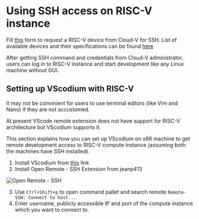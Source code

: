 # Using SSH access on RISC-V instance

Fill [this](cloud-v.co/contactus) form to request a RISC-V device from Cloud-V for SSH. List of available devices and their specifications can be found [here](compute_instances.md)

After getting SSH command and credentials from Cloud-V administrator, users can log in to RISC-V instance and start development like any Linux machine without GUI.

## Setting up VScodium with RISC-V

It may not be convinient for users to use terminal editors (like Vim and Nano) if they are not accustomed.

At present VScode remote extension does not have support for RISC-V architecture but VScodium supports it.

This section explains how you can set up VScodium on x86 machine to get remote development access to RISC-V compute instance (assuming both the machines have SSH installed).

1. Install VScodium from [this](<https://vscodium.com/>) link
2. Install Open Remote - SSH Extension from jeanp413

![Open Remote - SSH](<../doc_images/open-remote-extension.png>)

3. Use `Ctrl+Shift+p` to open command pallet and search remote `Remote-SSH: Connect to host...`
4. Enter username, publicly accessible IP and port of the compute instance which you want to connect to.

